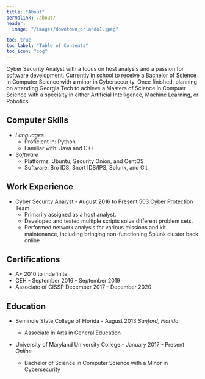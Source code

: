 ```yaml
---
title: "About"
permalink: /about/
header:
  image: "/images/downtown_orlando1.jpeg"

toc: true
toc_label: "Table of Contents"
toc_icon: "cog"
---
```


Cyber Security Analyst with a focus on host analysis and a passion for
software development.  Currently in school to receive a Bachelor of Science
in Computer Science with a minor in Cybersecurity.  Once finished, planning on
attending Georgia Tech to achieve a Masters of Science in Compuer Science with
a specialty in either Artificial Intelligence, Machine Learning, or Robotics.

## Computer Skills
* *Languages*
  * Proficient in: Python
  * Familiar with: Java and C++
* *Software*
  * Platforms: Ubuntu, Security Onion, and CentOS
  * Software: Bro IDS, Snort IDS/IPS, Splunk, and Git

## Work Experience
* Cyber Security Analyst - August 2016 to Present
503 Cyber Protection Team
  * Primarily assigned as a host analyst.
  * Developed and tested multiple scripts solve different problem sets.
  * Performed network analysis for various missions and kit maintenance, including bringing non-functioning Splunk cluster back online

## Certifications
* A+ 2010 to indefinite
* CEH - September 2016 - September 2019
* Associate of CISSP December 2017 - December 2020

## Education
* Seminole State College of Florida - August 2013
*Sanford, Florida*
  * Associate in Arts in General Education

* University of Maryland University College - January 2017 - Present
*Online*
  * Bachelor of Science in Computer Science with a Minor in Cybersecurity
